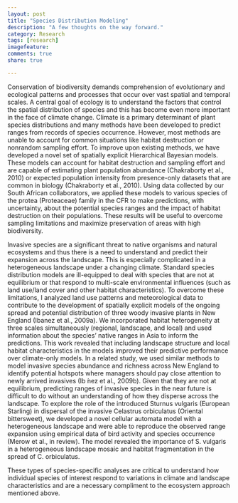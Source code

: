 ```yaml
---
layout: post
title: "Species Distribution Modeling"
description: "A few thoughts on the way forward."
category: Research
tags: [research]
imagefeature: 
comments: true
share: true

---
```


Conservation of biodiversity demands comprehension of evolutionary and ecological patterns and processes that occur over vast spatial and temporal scales. A central goal of ecology is to understand the factors that control the spatial distribution of species and this has become even more important in the face of climate change. Climate is a primary determinant of plant species distributions and many methods have been developed to predict ranges from records of species occurrence. However, most methods are unable to account for common situations like habitat destruction or nonrandom sampling effort. To improve upon existing methods, we have developed a novel set of spatially explicit Hierarchical Bayesian models. These models can account for habitat destruction and sampling effort and are capable of estimating plant population abundance (Chakraborty et al., 2010) or expected population intensity from presence-only datasets that are common in biology (Chakraborty et al., 2010). Using data collected by our South African collaborators, we applied these models to various species of the protea (Proteaceae) family in the CFR to make predictions, with uncertainty, about the potential species ranges and the impact of habitat destruction on their populations. These results will be useful to overcome sampling limitations and maximize preservation of areas with high biodiversity.

Invasive species are a significant threat to native organisms and natural ecosystems and thus there is a need to understand and predict their expansion across the landscape. This is especially complicated in a heterogeneous landscape under a changing climate. Standard species distribution models are ill-equipped to deal with species that are not at equilibrium or that respond to multi-scale environmental influences (such as land use/land cover and other habitat characteristics). To overcome these limitations, I analyzed land use patterns and meteorological data to contribute to the development of spatially explicit models of the ongoing spread and potential distribution of three woody invasive plants in New England (Ibanez et al., 2009a). We incorporated habitat heterogeneity at three scales simultaneously (regional, landscape, and local) and used information about the species’ native ranges in Asia to inform the predictions. This work revealed that including landscape structure and local habitat characteristics in the models improved their predictive performance over climate-only models. In a related study, we used similar methods to model invasive species abundance and richness across New England to identify potential hotspots where managers should pay close attention to newly arrived invasives (Ib ́nez et al., 2009b). Given that they are not at equilibrium, predicting ranges of invasive species in the near future is difficult to do without an understanding of how they disperse across the landscape. To explore the role of the introduced Sturnus vulgaris (European Starling) in dispersal of the invasive Celastrus orbiculatus (Oriental bittersweet), we developed a novel cellular automata model with a heterogeneous landscape and were able to reproduce the observed range expansion using empirical data of bird activity and species occurrence (Merow et al., in review). The model revealed the importance of S. vulgaris in a heterogeneous landscape mosaic and habitat fragmentation in the spread of C. orbiculatus.

These types of species-specific analyses are critical to understand how individual species of interest respond to variations in climate and landscape characteristics and are a necessary compliment to the ecosystem approach mentioned above.